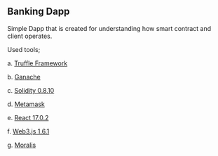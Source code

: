 ## Banking Dapp

Simple Dapp that is created for understanding how smart contract and client operates.

Used tools;

a. [Truffle Framework](https://trufflesuite.com/)

b. [Ganache](https://trufflesuite.com/ganache/)

c. [Solidity 0.8.10](https://docs.soliditylang.org/en/v0.8.10/)

d. [Metamask](https://metamask.io/)

e. [React 17.0.2](https://reactjs.org/versions/)

f. [Web3.js 1.6.1](https://web3js.readthedocs.io/en/v1.5.2/)

g. [Moralis](https://docs.moralis.io/)
